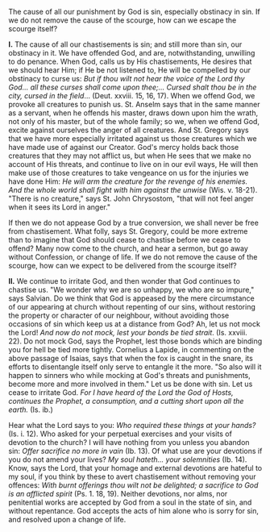 
The cause of all our punishment by God is sin, especially obstinacy in sin. If we do not remove the cause of the scourge, how can we escape the scourge itself?

**I\.** The cause of all our chastisements is sin; and still more than sin, our obstinacy in it. We have offended God, and are, notwithstanding, unwilling to do penance. When God, calls us by His chastisements, He desires that we should hear Him; if He be not listened to, He will be compelled by our obstinacy to curse us: *But if thou wilt not hear the voice of the Lord thy God... all these curses shall come upon thee;... Cursed shalt thou be in the city, cursed in the field*... (Deut. xxviii. 15, 16, 17). When we offend God, we provoke all creatures to punish us. St. Anselm says that in the same manner as a servant, when he offends his master, draws down upon him the wrath, not only of his master, but of the whole family; so we, when we offend God, excite against ourselves the anger of all creatures. And St. Gregory says that we have more especially irritated against us those creatures which we have made use of against our Creator. God\'s mercy holds back those creatures that they may not afflict us, but when He sees that we make no account of His threats, and continue to live on in our evil ways, He will then make use of those creatures to take vengeance on us for the injuries we have done Him: *He will arm the creature for the revenge of his enemies. And the whole world shall fight with him against the unwise* (Wis. v. 18-21). \"There is no creature,\" says St. John Chrysostom, \"that will not feel anger when it sees its Lord in anger.\"

If then we do not appease God by a true conversion, we shall never be free from chastisement. What folly, says St. Gregory, could be more extreme than to imagine that God should cease to chastise before we cease to offend? Many now come to the church, and hear a sermon, but go away without Confession, or change of life. If we do not remove the cause of the scourge, how can we expect to be delivered from the scourge itself?

**II\.** We continue to irritate God, and then wonder that God continues to chastise us. \"We wonder why we are so unhappy, we who are so impure,\" says Salvian. Do we think that God is appeased by the mere circumstance of our appearing at church without repenting of our sins, without restoring the property or character of our neighbour, without avoiding those occasions of sin which keep us at a distance from God? Ah, let us not mock the Lord! *And now do not mock, lest your bonds be tied strait*. (Is. xxviii. 22). Do not mock God, says the Prophet, lest those bonds which are binding you for hell be tied more tightly. Cornelius a Lapide, in commenting on the above passage of Isaias, says that when the fox is caught in the snare, its efforts to disentangle itself only serve to entangle it the more. \"So also will it happen to sinners who while mocking at God\'s threats and punishments, become more and more involved in them.\" Let us be done with sin. Let us cease to irritate God. *For I have heard of the Lord the God of Hosts, continues the Prophet, a consumption, and a cutting short upon all the earth.* (Is. ib.)

Hear what the Lord says to you: *Who required these things at your hands?* (Is. i. 12). Who asked for your perpetual exercises and your visits of devotion to the church? I will have nothing from you unless you abandon sin: *Offer sacrifice no more in vain* (Ib. 13). Of what use are your devotions if you do not amend your lives? *My soul hateth... your solemnities* (Ib. 14). Know, says the Lord, that your homage and external devotions are hateful to my soul, if you think by these to avert chastisement without removing your offences: *With burnt offerings thou wilt not be delighted; a sacrifice to God is an afflicted spirit* (Ps. 1. 18, 19). Neither devotions, nor alms, nor penitential works are accepted by God from a soul in the state of sin, and without repentance. God accepts the acts of him alone who is sorry for sin, and resolved upon a change of life.

